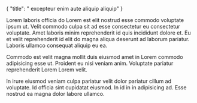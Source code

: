 {
  "title": " excepteur enim aute aliquip aliquip"
}

Lorem laboris officia do Lorem est elit nostrud esse commodo voluptate ipsum ut. Velit commodo culpa sit ad esse consectetur eu consectetur voluptate. Amet laboris minim reprehenderit id quis incididunt dolore et. Eu et velit reprehenderit id elit do magna aliqua deserunt ad laborum pariatur. Laboris ullamco consequat aliquip eu ea.

Commodo est velit magna mollit duis eiusmod amet in Lorem commodo adipisicing esse ut. Proident eu nisi veniam anim. Voluptate pariatur reprehenderit Lorem Lorem velit.

In irure eiusmod veniam culpa pariatur velit dolor pariatur cillum ad voluptate. Id officia sint cupidatat eiusmod. In id in in adipisicing ad. Esse nostrud ea magna dolor labore ullamco.